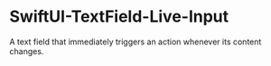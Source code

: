 # SwiftUI-TextField-Live-Input
A text field that immediately triggers an action whenever its content changes.
